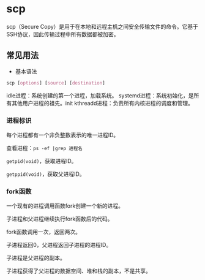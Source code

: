 # scp
scp（Secure Copy）是用于在本地和远程主机之间安全传输文件的命令。它基于SSH协议，因此传输过程中所有数据都被加密。
## 常见用法
- 基本语法

```css
scp [options] [source] [destination]
```
idle进程：系统创建的第一个进程，加载系统。
systemd进程：系统初始化，是所有其他用户进程的祖先。init
kthreadd进程：负责所有内核进程的调度和管理。
### 进程标识
每个进程都有一个非负整数表示的唯一进程ID。

查看进程：```ps -ef |grep 进程名```

```getpid(void)```，获取进程ID。

```getppid(void)```，获取父进程ID。
### fork函数
一个现有的进程调用函数fork创建一个新的进程。

子进程和父进程继续执行fork函数后的代码。

fork函数调用一次，返回两次。

子进程返回0，父进程返回子进程的进程ID。

子进程是父进程的副本。

子进程获得了父进程的数据空间、堆和栈的副本，不是共享。
